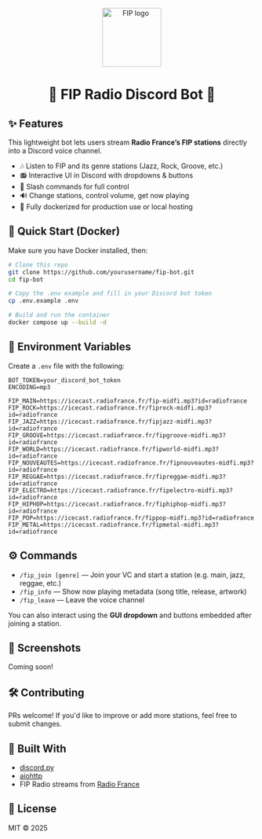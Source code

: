 <p align="center">
  <img src="https://upload.wikimedia.org/wikipedia/commons/thumb/1/16/FIP_logo_2021.svg/500px-FIP_logo_2021.svg.png?20220106124710" width="120px" alt="FIP logo">
</p>

<h1 align="center">🎵 FIP Radio Discord Bot 🎵</h1>

## ✨ Features

This lightweight bot lets users stream **Radio France’s FIP stations** directly into a Discord voice channel.

- 🎶 Listen to FIP and its genre stations (Jazz, Rock, Groove, etc.)
- 📻 Interactive UI in Discord with dropdowns & buttons
- 📡 Slash commands for full control
- 🔊 Change stations, control volume, get now playing
- 🐳 Fully dockerized for production use or local hosting

## 🚀 Quick Start (Docker)

Make sure you have Docker installed, then:

```bash
# Clone this repo
git clone https://github.com/yourusername/fip-bot.git
cd fip-bot

# Copy the .env example and fill in your Discord bot token
cp .env.example .env

# Build and run the container
docker compose up --build -d
```

## 🔧 Environment Variables

Create a `.env` file with the following:

```env
BOT_TOKEN=your_discord_bot_token
ENCODING=mp3

FIP_MAIN=https://icecast.radiofrance.fr/fip-midfi.mp3?id=radiofrance
FIP_ROCK=https://icecast.radiofrance.fr/fiprock-midfi.mp3?id=radiofrance
FIP_JAZZ=https://icecast.radiofrance.fr/fipjazz-midfi.mp3?id=radiofrance
FIP_GROOVE=https://icecast.radiofrance.fr/fipgroove-midfi.mp3?id=radiofrance
FIP_WORLD=https://icecast.radiofrance.fr/fipworld-midfi.mp3?id=radiofrance
FIP_NOUVEAUTES=https://icecast.radiofrance.fr/fipnouveautes-midfi.mp3?id=radiofrance
FIP_REGGAE=https://icecast.radiofrance.fr/fipreggae-midfi.mp3?id=radiofrance
FIP_ELECTRO=https://icecast.radiofrance.fr/fipelectro-midfi.mp3?id=radiofrance
FIP_HIPHOP=https://icecast.radiofrance.fr/fiphiphop-midfi.mp3?id=radiofrance
FIP_POP=https://icecast.radiofrance.fr/fippop-midfi.mp3?id=radiofrance
FIP_METAL=https://icecast.radiofrance.fr/fipmetal-midfi.mp3?id=radiofrance
```

## ⚙️ Commands

- `/fip_join [genre]` — Join your VC and start a station (e.g. main, jazz, reggae, etc.)
- `/fip_info` — Show now playing metadata (song title, release, artwork)
- `/fip_leave` — Leave the voice channel

You can also interact using the **GUI dropdown** and buttons embedded after joining a station.

## 📸 Screenshots

Coming soon!

## 🛠️ Contributing

PRs welcome! If you'd like to improve or add more stations, feel free to submit changes.

## 🧠 Built With

- [discord.py](https://github.com/Rapptz/discord.py)
- [aiohttp](https://docs.aiohttp.org/)
- FIP Radio streams from [Radio France](https://www.radiofrance.fr/fip)

## 📄 License

MIT © 2025